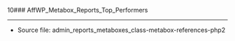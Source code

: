 10### AffWP_Metabox_Reports_Top_Performers

----

- Source file: admin_reports_metaboxes_class-metabox-references-php2